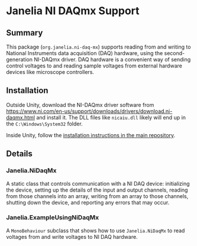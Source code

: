 # Janelia NI DAQmx Support

## Summary

This package (`org.janelia.ni-daq-mx`) supports reading from and writing to National Instruments data acquisition (DAQ) hardware, using the second-generation NI-DAQmx driver.  DAQ hardware is a convenient way of sending control voltages to and reading sample voltages from external hardware devices like microscope controllers.

## Installation

Outside Unity, download the NI-DAQmx driver software from https://www.ni.com/en-us/support/downloads/drivers/download.ni-daqmx.html and install it.  The DLL files like `nicaiu.dll` likely will end up in the `C:\Windows\System32` folder.

Inside Unity, follow the [installation instructions in the main repository](https://github.com/JaneliaSciComp/janelia-unity-toolkit/blob/master/README.md#installation).

## Details

### Janelia.NiDaqMx

A static class that controls communication with a NI DAQ device: initializing the device, setting up the details of the input and output channels, reading from those channels into an array, writing from an array to those channels, shutting down the device, and reporting any errors that may occur.

### Janelia.ExampleUsingNiDaqMx

A `MonoBehaviour` subclass that shows how to use `Janelia.NiDaqMx` to read voltages from and write voltages to NI DAQ hardware.
